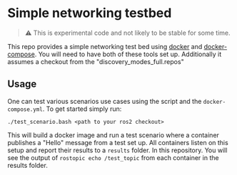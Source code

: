 # Simple networking testbed

> :warning: This is experimental code and not likely to be stable for some time.

This repo provides a simple networking test bed using [docker](https://www.docker.com/) 
and [docker-compose](https://docs.docker.com/compose/). You will need to have both of these tools set up.
Additionally it assumes a checkout from the "discovery_modes_full.repos"

## Usage

One can test various scenarios use cases using the script and the `docker-compose.yml`. To get started simply run:
```
./test_scenario.bash <path to your ros2 checkout>
```
This will build a docker image and run a test scenario where a container
publishes a "Hello" message from a test set up. All containers listen on this setup and report their results to a `results` folder. In this repository. You will see the output of `rostopic echo /test_topic` from each container in the results folder.

